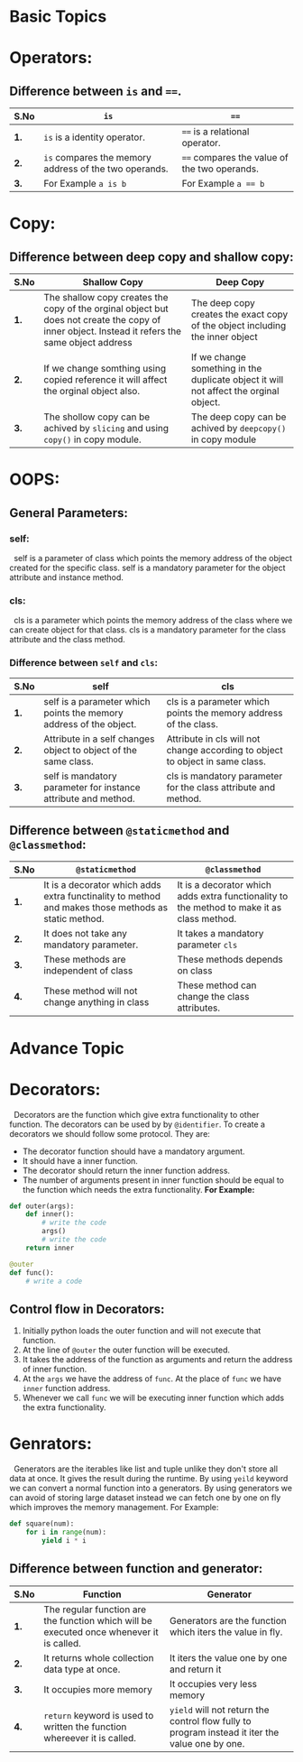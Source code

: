 # **Basic Topics**
# Operators:
## Difference between `is` and `==`. 
|**S.No**|**`is`**|**`==`**|
|--------|--------|--------|
|**1.**|`is` is a identity operator.|`==` is a relational operator.|
|**2.**|`is` compares the memory address of the two operands. | `==` compares the value of the two operands.|
|**3.**|For Example `a is b`|For Example `a == b`|

# Copy:
## Difference between deep copy and shallow copy:
|**S.No**|**Shallow Copy**|**Deep Copy**|
|--------|----------------|-------------|
|**1.**|The shallow copy creates the copy of the orginal object but does not create the copy of inner object. Instead it refers the same object address|The deep copy creates the exact copy of the object including the inner object|
|**2.**|If we change somthing using copied reference it will affect the orginal object also.|If we change something in the duplicate object it will not affect the orginal object.|
|**3.**|The shollow copy can be achived by `slicing` and using `copy()` in copy module.|The deep copy can be achived by `deepcopy()` in copy module|

# **OOPS:**
## General Parameters:
### self:
&nbsp; self is a parameter of class which points the memory address of the object created for the specific class. self is a mandatory parameter for the object attribute and instance method. 

### cls:
&nbsp; cls is a parameter which points the memory address of the class where we can create object for that class. cls is a mandatory parameter for the class attribute and the class method. 

### Difference between `self` and `cls`:
|**S.No**|**self**|**cls**|
|--------|--------|-------|
|**1.**|self is a parameter which points the memory address of the object.|cls is a parameter which points the memory address of the class.|
|**2.**|Attribute in a self changes object to object of the same class.|Attribute in cls will not change according to object to object in same class.|
|**3.**|self is mandatory parameter for instance attribute and method.|cls is mandatory parameter for the class attribute and method.|

## Difference between `@staticmethod` and `@classmethod`:
|**S.No**|**`@staticmethod`**|**`@classmethod`**|
|--------|-------------------|------------------|
|**1.**|It is a decorator which adds extra functinality to method and makes those methods as static method.|It is a decorator which adds extra functionality to the method to make it as class method.|
|**2.**|It does not take any mandatory parameter.|It takes a mandatory parameter `cls`|
|**3.**|These methods are independent of class|These methods depends on class|
|**4.**|These method will not change anything in class|These method can change the class attributes.|

# **Advance Topic**
# Decorators:
&nbsp; Decorators are the function which give extra functionality to other function. The decorators can be used by by `@identifier`. To create a decorators we should follow some protocol. They are:
* The decorator function should have a mandatory argument. 
* It should have a inner function. 
* The decorator should return the inner function address. 
* The number of arguments present in inner function should be equal to the function which needs the extra functionality. 
**For Example:**
```py
def outer(args):
    def inner():
        # write the code
        args()
        # write the code
    return inner

@outer
def func():
    # write a code

```
## Control flow in Decorators:
1. Initially python loads the outer function and will not execute that function. 
2. At the line of `@outer` the outer function will be executed. 
3. It takes the address of the function as arguments and return the address of inner function. 
4. At the `args` we have the address of `func`. At the place of `func` we have `inner` function address. 
5. Whenever we call `func` we will be executing inner function which adds the extra functionality. 

# Genrators:
&nbsp; Generators are the iterables like list and tuple unlike they don't store all data at once. It gives the result during the runtime. By using `yeild` keyword we can convert a normal function into a generators. By using generators we can avoid of storing large dataset instead we can fetch one by one on fly which improves the memory management. For Example:
```py
def square(num):
    for i in range(num):
        yield i * i
```
## Difference between function and generator:
|**S.No**|**Function**|**Generator**|
|--------|------------|-------------|
|**1.**|The regular function are the function which will be executed once whenever it is called.|Generators are the function which iters the value in fly.|
|**2.**|It returns whole collection data type at once. |It iters the value one by one and return it|
|**3.**|It occupies more memory| It occupies very less memory|
|**4.**|`return` keyword is used to written the function whereever it is called. |`yield` will not return the control flow fully to program instead it iter the value one by one.|